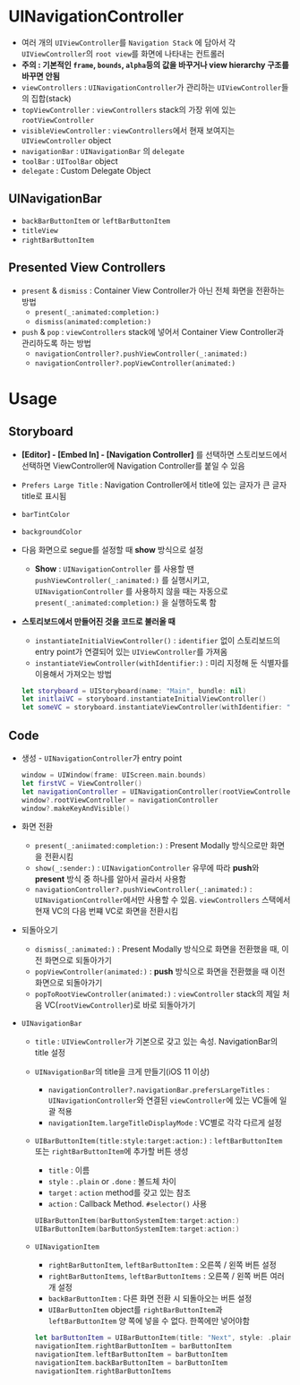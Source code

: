 # UINavigationController

- 여러 개의 `UIViewController`를 `Navigation Stack` 에 담아서 각 `UIViewController`의 `root view`를 화면에 나타내는 컨트롤러
- **주의 : 기본적인 `frame`, `bounds`, `alpha`등의 값을 바꾸거나 view hierarchy 구조를 바꾸면 안됨**
- `viewControllers` : `UINavigationController`가 관리하는 `UIViewController`들의 집합(stack)
- `topViewController` : `viewControllers` stack의 가장 위에 있는 `rootViewController`
- `visibleViewController` : `viewControllers`에서 현재 보여지는 `UIViewController` object
- `navigationBar` : `UINavigationBar` 의 `delegate`
- `toolBar` : `UIToolBar` object
- `delegate` : Custom Delegate Object

## UINavigationBar

- `backBarButtonItem` or `leftBarButtonItem`
- `titleView`
- `rightBarButtonItem`

## Presented View Controllers

- `present` & `dismiss` : Container View Controller가 아닌 전체 화면을 전환하는 방법
  - `present(_:animated:completion:)`
  - `dismiss(animated:completion:)`
- `push` & `pop` : `viewControllers` stack에 넣어서 Container View Controller과 관리하도록 하는 방법
  - `navigationController?.pushViewController(_:animated:)`
  - `navigationController?.popViewController(animated:)`

# Usage

## Storyboard

- **[Editor] - [Embed In] - [Navigation Controller]** 를 선택하면 스토리보드에서 선택하면 ViewController에 Navigation Controller를 붙일 수 있음
- `Prefers Large Title` : Navigation Controller에서 title에 있는 글자가 큰 글자 title로 표시됨
- `barTintColor`
- `backgroundColor`
- 다음 화면으로 segue를 설정할 때 **show** 방식으로 설정
  - **Show** : `UINavigationController` 를 사용할 땐 `pushViewController(_:animated:)` 를 실행시키고, `UINavigationController` 를 사용하지 않을 때는 자동으로 `present(_:animated:completion:)` 을 실행하도록 함

- **스토리보드에서 만들어진 것을 코드로 불러올 때**

  - `instantiateInitialViewController()` : `identifier` 없이 스토리보드의 entry point가 연결되어 있는 `UIViewController`를 가져옴
  - `instantiateViewController(withIdentifier:)` : 미리 지정해 둔 식별자를 이용해서 가져오는 방법

  ```swift
  let storyboard = UIStoryboard(name: "Main", bundle: nil)
  let initlaiVC = storyboard.instantiateInitialViewController()
  let someVC = storyboard.instantiateViewController(withIdentifier: "Identifier")
  ```

## Code

- 생성 - `UINavigationController`가 entry point

  ```swift
  window = UIWindow(frame: UIScreen.main.bounds)
  let firstVC = ViewController()
  let navigationController = UINavigationController(rootViewController: firstVC)
  window?.rootViewController = navigationController
  window?.makeKeyAndVisible()
  ```

- 화면 전환

  - `present(_:aniimated:completion:)` : Present Modally 방식으로만 화면을 전환시킴
  - `show(_:sender:)` : `UINavigationController` 유무에 따라 **push**와 **present** 방식 중 하나를 알아서 골라서 사용함
  - `navigationController?.pushViewController(_:animated:)` : `UINavigationController`에서만 사용할 수 있음. `viewControllers` 스택에서 현재 VC의 다음 번쨰 VC로 화면을 전환시킴

- 되돌아오기

  - `dismiss(_:animated:)` : Present Modally 방식으로 화면을 전환했을 때, 이전 화면으로 되돌아가기
  - `popViewController(animated:)` : **push** 방식으로 화면을 전환했을 때 이전 화면으로 되돌아가기
  - `popToRootViewController(animated:)` : `viewController` stack의 제일 처음 VC(`rootViewController`)로 바로 되돌아가기

- `UINavigationBar`

  - `title` : `UIViewController`가 기본으로 갖고 있는 속성. NavigationBar의 title 설정

  - `UINavigationBar`의 title을 크게 만들기(iOS 11 이상)

    - `navigationController?.navigationBar.prefersLargeTitles` : `UINavigationController`와 연결된 `viewController`에 있는 VC들에 일괄 적용
    - `navigationItem.largeTitleDisplayMode` : VC별로 각각 다르게 설정

  - `UIBarButtonItem(title:style:target:action:)` : `leftBarButtonItem` 또는 `rightBarButtonItem`에 추가할 버튼 생성

    - `title` : 이름
    - `style` : `.plain` or `.done` : 볼드체 차이
    - `target` : `action` method를 갖고 있는 참조
    - `action` : Callback Method. `#selector()` 사용

    ```swift
    UIBarButtonItem(barButtonSystemItem:target:action:)
    UIBarButtonItem(barButtonSystemItem:target:action:)
    ```

    

  - `UINavigationItem`

    - `rightBarButtonItem`, `leftBarButtonItem` : 오른쪽 / 왼쪽 버튼 설정
    - `rightBarButtonItems`, `leftBarButtonItems` : 오른쪽 / 왼쪽 버튼 여러 개 설정
    - `backBarButtonItem` : 다른 화면 전환 시 되돌아오는 버튼 설정
    - `UIBarButtonItem` object를 `rightBarButtonItem`과 `leftBarButtonItem` 양 쪽에 넣을 수 없다. 한쪽에만 넣어야함

    ```swift
    let barButtonItem = UIBarButtonItem(title: "Next", style: .plain, target self, action: #selector(touched(_:)))
    navigationItem.rightBarButtonItem = barButtonItem		
    navigationItem.leftBarButtonItem = barButtonItem		
    navigationItem.backBarButtonItem = barButtonItem		
    navigationItem.rightBarButtonItems
    ```

    
